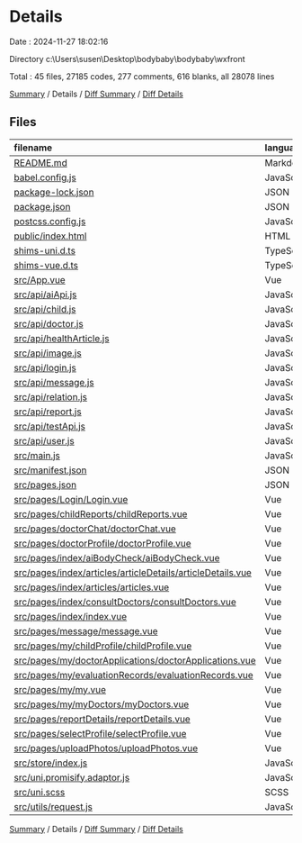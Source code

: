 # Details

Date : 2024-11-27 18:02:16

Directory c:\\Users\\susen\\Desktop\\bodybaby\\bodybaby\\wxfront

Total : 45 files,  27185 codes, 277 comments, 616 blanks, all 28078 lines

[Summary](results.md) / Details / [Diff Summary](diff.md) / [Diff Details](diff-details.md)

## Files
| filename | language | code | comment | blank | total |
| :--- | :--- | ---: | ---: | ---: | ---: |
| [README.md](/README.md) | Markdown | 19 | 0 | 4 | 23 |
| [babel.config.js](/babel.config.js) | JavaScript | 71 | 0 | 11 | 82 |
| [package-lock.json](/package-lock.json) | JSON | 22,356 | 0 | 1 | 22,357 |
| [package.json](/package.json) | JSON | 107 | 0 | 1 | 108 |
| [postcss.config.js](/postcss.config.js) | JavaScript | 27 | 0 | 1 | 28 |
| [public/index.html](/public/index.html) | HTML | 21 | 1 | 3 | 25 |
| [shims-uni.d.ts](/shims-uni.d.ts) | TypeScript | 7 | 4 | 1 | 12 |
| [shims-vue.d.ts](/shims-vue.d.ts) | TypeScript | 4 | 0 | 1 | 5 |
| [src/App.vue](/src/App.vue) | Vue | 34 | 6 | 6 | 46 |
| [src/api/aiApi.js](/src/api/aiApi.js) | JavaScript | 18 | 0 | 2 | 20 |
| [src/api/child.js](/src/api/child.js) | JavaScript | 88 | 5 | 18 | 111 |
| [src/api/doctor.js](/src/api/doctor.js) | JavaScript | 33 | 2 | 6 | 41 |
| [src/api/healthArticle.js](/src/api/healthArticle.js) | JavaScript | 55 | 4 | 9 | 68 |
| [src/api/image.js](/src/api/image.js) | JavaScript | 98 | 6 | 7 | 111 |
| [src/api/login.js](/src/api/login.js) | JavaScript | 43 | 4 | 10 | 57 |
| [src/api/message.js](/src/api/message.js) | JavaScript | 86 | 19 | 12 | 117 |
| [src/api/relation.js](/src/api/relation.js) | JavaScript | 58 | 4 | 18 | 80 |
| [src/api/report.js](/src/api/report.js) | JavaScript | 48 | 0 | 2 | 50 |
| [src/api/testApi.js](/src/api/testApi.js) | JavaScript | 127 | 60 | 37 | 224 |
| [src/api/user.js](/src/api/user.js) | JavaScript | 37 | 9 | 7 | 53 |
| [src/main.js](/src/main.js) | JavaScript | 11 | 0 | 4 | 15 |
| [src/manifest.json](/src/manifest.json) | JSON | 71 | 0 | 5 | 76 |
| [src/pages.json](/src/pages.json) | JSON | 150 | 0 | 0 | 150 |
| [src/pages/Login/Login.vue](/src/pages/Login/Login.vue) | Vue | 146 | 59 | 33 | 238 |
| [src/pages/childReports/childReports.vue](/src/pages/childReports/childReports.vue) | Vue | 248 | 3 | 22 | 273 |
| [src/pages/doctorChat/doctorChat.vue](/src/pages/doctorChat/doctorChat.vue) | Vue | 356 | 15 | 56 | 427 |
| [src/pages/doctorProfile/doctorProfile.vue](/src/pages/doctorProfile/doctorProfile.vue) | Vue | 143 | 0 | 17 | 160 |
| [src/pages/index/aiBodyCheck/aiBodyCheck.vue](/src/pages/index/aiBodyCheck/aiBodyCheck.vue) | Vue | 79 | 0 | 9 | 88 |
| [src/pages/index/articles/articleDetails/articleDetails.vue](/src/pages/index/articles/articleDetails/articleDetails.vue) | Vue | 149 | 4 | 17 | 170 |
| [src/pages/index/articles/articles.vue](/src/pages/index/articles/articles.vue) | Vue | 177 | 2 | 25 | 204 |
| [src/pages/index/consultDoctors/consultDoctors.vue](/src/pages/index/consultDoctors/consultDoctors.vue) | Vue | 186 | 7 | 24 | 217 |
| [src/pages/index/index.vue](/src/pages/index/index.vue) | Vue | 145 | 7 | 16 | 168 |
| [src/pages/message/message.vue](/src/pages/message/message.vue) | Vue | 235 | 2 | 36 | 273 |
| [src/pages/my/childProfile/childProfile.vue](/src/pages/my/childProfile/childProfile.vue) | Vue | 328 | 2 | 33 | 363 |
| [src/pages/my/doctorApplications/doctorApplications.vue](/src/pages/my/doctorApplications/doctorApplications.vue) | Vue | 160 | 1 | 17 | 178 |
| [src/pages/my/evaluationRecords/evaluationRecords.vue](/src/pages/my/evaluationRecords/evaluationRecords.vue) | Vue | 175 | 1 | 23 | 199 |
| [src/pages/my/my.vue](/src/pages/my/my.vue) | Vue | 178 | 9 | 23 | 210 |
| [src/pages/my/myDoctors/myDoctors.vue](/src/pages/my/myDoctors/myDoctors.vue) | Vue | 177 | 1 | 17 | 195 |
| [src/pages/reportDetails/reportDetails.vue](/src/pages/reportDetails/reportDetails.vue) | Vue | 172 | 1 | 17 | 190 |
| [src/pages/selectProfile/selectProfile.vue](/src/pages/selectProfile/selectProfile.vue) | Vue | 132 | 0 | 13 | 145 |
| [src/pages/uploadPhotos/uploadPhotos.vue](/src/pages/uploadPhotos/uploadPhotos.vue) | Vue | 181 | 4 | 24 | 209 |
| [src/store/index.js](/src/store/index.js) | JavaScript | 164 | 7 | 9 | 180 |
| [src/uni.promisify.adaptor.js](/src/uni.promisify.adaptor.js) | JavaScript | 10 | 0 | 0 | 10 |
| [src/uni.scss](/src/uni.scss) | SCSS | 37 | 25 | 15 | 77 |
| [src/utils/request.js](/src/utils/request.js) | JavaScript | 38 | 3 | 4 | 45 |

[Summary](results.md) / Details / [Diff Summary](diff.md) / [Diff Details](diff-details.md)